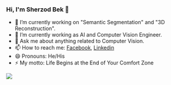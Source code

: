 ### Hi, I'm Sherzod Bek 👋

 
 
- 🔭 I’m currently working on "Semantic Segmentation" and "3D Reconstruction".
- 🌱 I’m currently working as AI and Computer Vision Engineer.
- 💬 Ask me about anything related to Computer Vision.
- 📫 How to reach me: [Facebook](https://www.facebook.com/sherzodbek.uz), [Linkedin](https://www.linkedin.com/in/sherzodbek/)
- 😄 Pronouns: He/His
- ⚡ My motto: Life Begins at the End of Your Comfort Zone
 

<img src="https://github-readme-stats.vercel.app/api?username=sherzod-bek&&show_icons=true&title_color=ffffff&icon_color=EDF1F2&text_color=BEC3C7&bg_color=504F4D">
